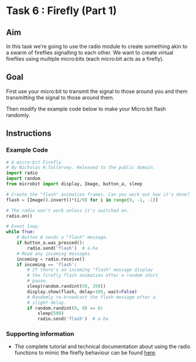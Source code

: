 # Task 6 : Firefly (Part 1)

## Aim

In this task we’re going to use the radio module to create something akin to a swarm of fireflies signalling to each other. We want to create virtual fireflies using multiple micro:bits (each micro:bit acts as a firefly).

## Goal

First use your micro:bit to transmit the signal to those around you and them transmitting the signal to those around them. 

Then modify the example code below to make your Micro:bit flash randomly.

## Instructions

### Example Code
```python
# A micro:bit Firefly.
# By Nicholas H.Tollervey. Released to the public domain.
import radio
import random
from microbit import display, Image, button_a, sleep

# Create the "flash" animation frames. Can you work out how it's done?
flash = [Image().invert()*(i/9) for i in range(9, -1, -1)]

# The radio won't work unless it's switched on.
radio.on()

# Event loop.
while True:
    # Button A sends a "flash" message.
    if button_a.was_pressed():
        radio.send('flash')  # a-ha
    # Read any incoming messages.
    incoming = radio.receive()
    if incoming == 'flash':
        # If there's an incoming "flash" message display
        # the firefly flash animation after a random short
        # pause.
        sleep(random.randint(50, 350))
        display.show(flash, delay=100, wait=False)
        # Randomly re-broadcast the flash message after a
        # slight delay.
        if random.randint(0, 9) == 0:
            sleep(500)
            radio.send('flash')  # a-ha
```

### Supporting information

* The complete tutorial and technical documentation about using the radio functions to mimic the firefly behaviour can be found [here](https://microbit-micropython.readthedocs.io/en/latest/tutorials/radio.html#fireflies).